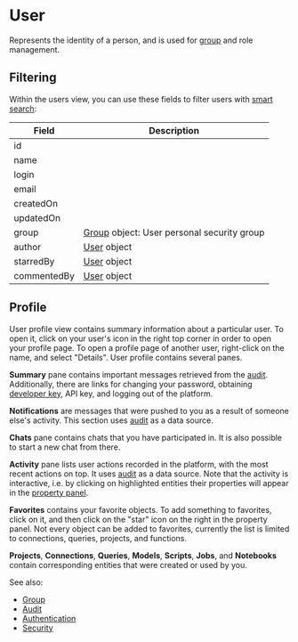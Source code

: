 <!-- TITLE: User -->
<!-- SUBTITLE: -->

# User

Represents the identity of a person, and is used for [group](group.md) and role management. 

## Filtering

Within the users view, you can use these fields to filter users with [smart search](../overview/smart-search.md):

| Field       | Description                                        |
|-------------|----------------------------------------------------|
| id          |                                                    |
| name        |                                                    |
| login       |                                                    |
| email       |                                                    |
| createdOn   |                                                    |
| updatedOn   |                                                    | 
| group       | [Group](group.md) object: User personal security group |
| author      | [User](user.md) object                                 |
| starredBy   | [User](user.md) object                                 |
| commentedBy | [User](user.md) object                                 |


## Profile

User profile view contains summary information about a particular user. To open it, click on your user's icon 
in the right top corner in order to open your profile page. To open a profile page of another user, 
right-click on the name, and select "Details". User profile contains several panes.

**Summary** pane contains important messages retrieved from the [audit](../govern/audit.md).
Additionally, there are links for  changing your password, 
obtaining [developer key](../develop/develop.md#publishing), API key, and logging out of the platform.  

**Notifications** are messages that were pushed to you as a result of someone else's activity. This section uses [audit](../govern/audit.md) as a data source.

**Chats** pane contains chats that you have participated in. It is also possible to start a new chat from there.

**Activity** pane lists user actions recorded in the platform, with the most recent actions on top. 
It uses [audit](../govern/audit.md) as a data source. Note that the activity is interactive, i.e. by clicking on highlighted entities their properties will appear in the [property panel](../overview/property-panel.md). 

**Favorites** contains your favorite objects. To add something to favorites, click on it, and 
then click on the "star" icon on the right in the property panel. Not every object can be added to favorites,
currently the list is limited to connections, queries, projects, and functions.  

**Projects**, **Connections**, **Queries**, **Models**, **Scripts**, **Jobs**, and **Notebooks** contain corresponding entities that were created or used by you.


See also:

* [Group](group.md)
* [Audit](audit.md)
* [Authentication](authentication.md)
* [Security](security.md)
